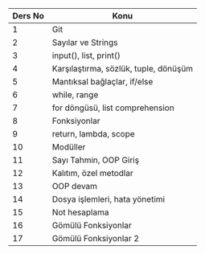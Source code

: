 | Ders No | Konu                                  |
| ------- | ------------------------------------- |
| 1       | Git                                   |
| 2       | Sayılar ve Strings                    |
| 3       | input(), list, print()                |
| 4       | Karşılaştırma, sözlük, tuple, dönüşüm |
| 5       | Mantıksal bağlaçlar, if/else          |
| 6       | while, range                          |
| 7       | for döngüsü, list comprehension       |
| 8       | Fonksiyonlar                          |
| 9       | return, lambda, scope                 |
| 10      | Modüller                              |
| 11      | Sayı Tahmin, OOP Giriş                |
| 12      | Kalıtım, özel metodlar                |
| 13      | OOP devam                             |
| 14      | Dosya işlemleri, hata yönetimi        |
| 15      | Not hesaplama                         |
| 16      | Gömülü Fonksiyonlar                   |
| 17      | Gömülü Fonksiyonlar 2                 |

